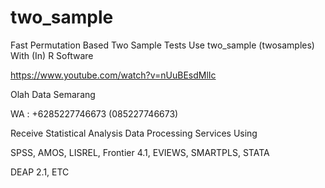 # two_sample
Fast Permutation Based Two Sample Tests Use two_sample (twosamples) With (In) R Software

https://www.youtube.com/watch?v=nUuBEsdMlIc

Olah Data Semarang

WA : +6285227746673 (085227746673)

Receive Statistical Analysis Data Processing Services Using

SPSS, AMOS, LISREL, Frontier 4.1, EVIEWS, SMARTPLS, STATA

DEAP 2.1, ETC
